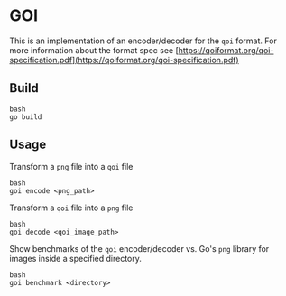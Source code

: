 # GOI
This is an implementation of an encoder/decoder for the `qoi` format. For more information about the format spec see [https://qoiformat.org/qoi-specification.pdf](https://qoiformat.org/qoi-specification.pdf)

## Build
```
bash
go build
```

## Usage
Transform a `png` file into a `qoi` file
```
bash
goi encode <png_path>

```
Transform a `qoi` file into a `png` file
```
bash
goi decode <qoi_image_path>

```
Show benchmarks of the `qoi` encoder/decoder vs. Go's `png` library for images inside a specified directory.
```
bash
goi benchmark <directory>

```

